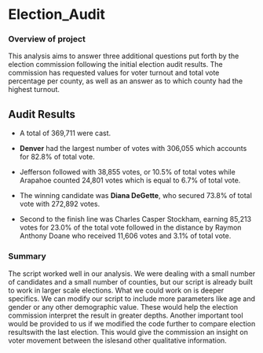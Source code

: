 # **Election_Audit**

### Overview of project

  This analysis aims to answer three additional questions put forth by the election commission 
following the initial election audit results. The commission has requested values for voter turnout and 
total vote percentage per county, as well as an answer as to which county had the highest turnout. 

## Audit Results

- A total of 369,711 were cast.

- **Denver** had the largest number of votes with 306,055 which accounts for 82.8% of total vote.

- Jefferson followed with 38,855 votes, or 10.5% of total votes while Arapahoe counted 24,801 votes
  which is equal to 6.7% of total vote. 
  
- The winning candidate was **Diana DeGette**, who secured 73.8% of total vote with 272,892 votes.

- Second to the finish line was Charles Casper Stockham, earning 85,213 votes for 23.0% of the total vote
  followed in the distance by Raymon Anthony Doane who received 11,606 votes and 3.1% of total vote. 
  
### Summary
  
The script worked well in our analysis. We were dealing with a small number of candidates and a small number of counties, but our script is already built to work in larger scale elections. What we could work on is deeper specifics. We can modify our script to include more parameters like age and gender or any other demographic value. These would help the election commission interpret the result in greater depths. Another important tool would be provided to us if we modified the code further to compare election resultswith the last election. This would give the commission an insight on voter movement between the islesand other qualitative information. 
